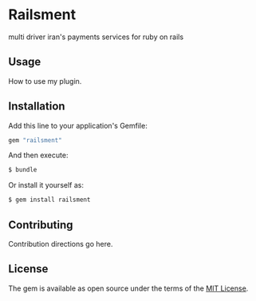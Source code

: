 # Railsment
multi driver iran's payments services for ruby on rails

## Usage
How to use my plugin.

## Installation
Add this line to your application's Gemfile:

```ruby
gem "railsment"
```

And then execute:
```bash
$ bundle
```

Or install it yourself as:
```bash
$ gem install railsment
```

## Contributing
Contribution directions go here.

## License
The gem is available as open source under the terms of the [MIT License](https://opensource.org/licenses/MIT).
